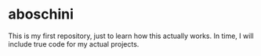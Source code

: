 # aboschini
This is my first repository, just to learn how this actually works. In time, I will include true code for my actual projects.

